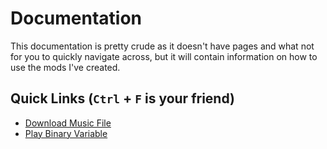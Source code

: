 # Documentation
This documentation is pretty crude as it doesn't have pages and what not for you to quickly navigate across, but it will contain information on how to use the mods I've created.

## Quick Links (`Ctrl` + `F` is your friend)
- [Download Music File](https://github.com/slothyace/bmods-acedia/blob/main/.documentation/Download%20Music%20File.md)
- [Play Binary Variable](https://github.com/slothyace/bmods-acedia/blob/main/.documentation/Play%20Binary%20Variable.md)